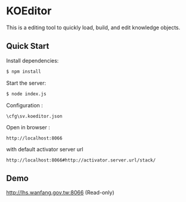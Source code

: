# KOEditor
This is a editing tool to quickly load, build, and edit knowledge objects.  

## Quick Start

  Install dependencies:
```bash
$ npm install
```

  Start the server:
```bash
$ node index.js
```

  Configuration  :
```
\cfg\sv.koeditor.json
```

  Open in browser  :
```
http://localhost:8066
```
  with default activator server url 
```
http://localhost:8066#http://activator.server.url/stack/ 
```
## Demo
http://lhs.wanfang.gov.tw:8066  (Read-only)
